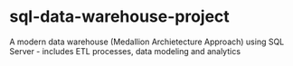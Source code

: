 # sql-data-warehouse-project
A modern data warehouse (Medallion Archietecture Approach) using SQL Server - includes ETL processes, data modeling and analytics
